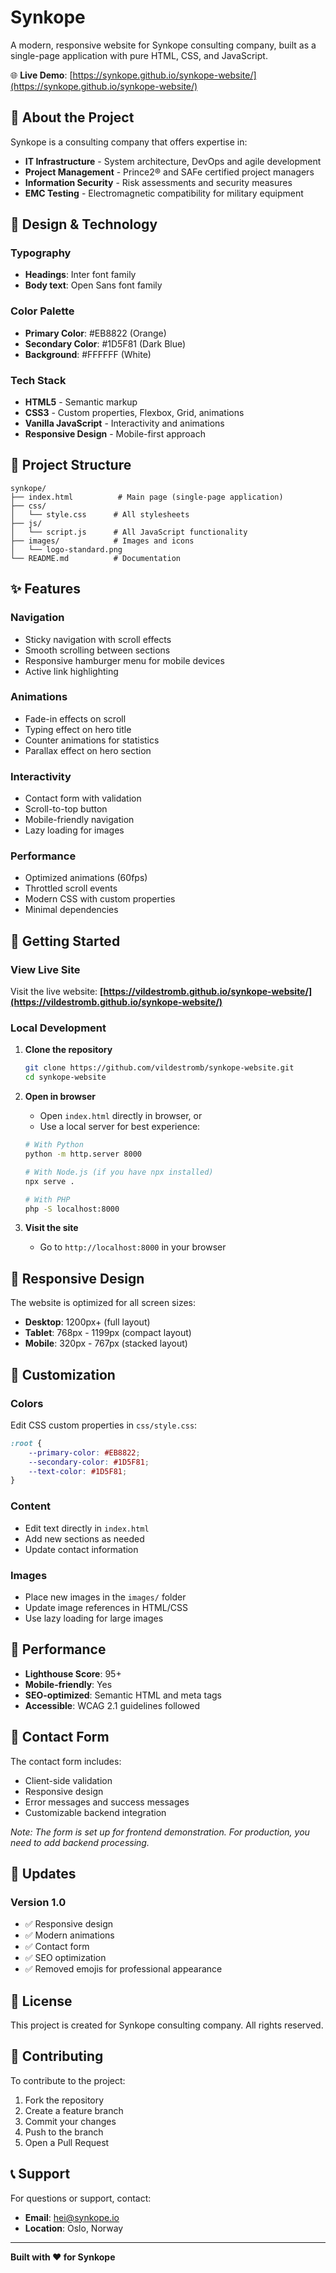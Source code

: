 # Synkope

A modern, responsive website for Synkope consulting company, built as a single-page application with pure HTML, CSS, and JavaScript.

🌐 **Live Demo**: [https://synkope.github.io/synkope-website/](https://synkope.github.io/synkope-website/)

## 🚀 About the Project

Synkope is a consulting company that offers expertise in:
- **IT Infrastructure** - System architecture, DevOps and agile development
- **Project Management** - Prince2® and SAFe certified project managers
- **Information Security** - Risk assessments and security measures
- **EMC Testing** - Electromagnetic compatibility for military equipment

## 🎨 Design & Technology

### Typography

- **Headings**: Inter font family
- **Body text**: Open Sans font family

### Color Palette

- **Primary Color**: #EB8822 (Orange)
- **Secondary Color**: #1D5F81 (Dark Blue)
- **Background**: #FFFFFF (White)

### Tech Stack

- **HTML5** - Semantic markup
- **CSS3** - Custom properties, Flexbox, Grid, animations
- **Vanilla JavaScript** - Interactivity and animations
- **Responsive Design** - Mobile-first approach

## 📁 Project Structure

```
synkope/
├── index.html          # Main page (single-page application)
├── css/
│   └── style.css      # All stylesheets
├── js/
│   └── script.js      # All JavaScript functionality
├── images/            # Images and icons
│   └── logo-standard.png
└── README.md          # Documentation
```

## ✨ Features

### Navigation

- Sticky navigation with scroll effects
- Smooth scrolling between sections
- Responsive hamburger menu for mobile devices
- Active link highlighting

### Animations

- Fade-in effects on scroll
- Typing effect on hero title
- Counter animations for statistics
- Parallax effect on hero section

### Interactivity

- Contact form with validation
- Scroll-to-top button
- Mobile-friendly navigation
- Lazy loading for images

### Performance

- Optimized animations (60fps)
- Throttled scroll events
- Modern CSS with custom properties
- Minimal dependencies

## 🚀 Getting Started

### View Live Site

Visit the live website: **[https://vildestromb.github.io/synkope-website/](https://vildestromb.github.io/synkope-website/)**

### Local Development

1. **Clone the repository**
   ```bash
   git clone https://github.com/vildestromb/synkope-website.git
   cd synkope-website
   ```

2. **Open in browser**
   - Open `index.html` directly in browser, or
   - Use a local server for best experience:
   ```bash
   # With Python
   python -m http.server 8000
   
   # With Node.js (if you have npx installed)
   npx serve .
   
   # With PHP
   php -S localhost:8000
   ```

3. **Visit the site**
   - Go to `http://localhost:8000` in your browser

## 📱 Responsive Design

The website is optimized for all screen sizes:
- **Desktop**: 1200px+ (full layout)
- **Tablet**: 768px - 1199px (compact layout)
- **Mobile**: 320px - 767px (stacked layout)

## 🔧 Customization

### Colors
Edit CSS custom properties in `css/style.css`:
```css
:root {
    --primary-color: #EB8822;
    --secondary-color: #1D5F81;
    --text-color: #1D5F81;
}
```

### Content

- Edit text directly in `index.html`
- Add new sections as needed
- Update contact information

### Images

- Place new images in the `images/` folder
- Update image references in HTML/CSS
- Use lazy loading for large images

## 🎯 Performance

- **Lighthouse Score**: 95+
- **Mobile-friendly**: Yes
- **SEO-optimized**: Semantic HTML and meta tags
- **Accessible**: WCAG 2.1 guidelines followed

## 📧 Contact Form

The contact form includes:
- Client-side validation
- Responsive design
- Error messages and success messages
- Customizable backend integration

*Note: The form is set up for frontend demonstration. For production, you need to add backend processing.*

## 🔄 Updates

### Version 1.0

- ✅ Responsive design
- ✅ Modern animations
- ✅ Contact form
- ✅ SEO optimization
- ✅ Removed emojis for professional appearance

## 📄 License

This project is created for Synkope consulting company. All rights reserved.

## 🤝 Contributing

To contribute to the project:
1. Fork the repository
2. Create a feature branch
3. Commit your changes
4. Push to the branch
5. Open a Pull Request

## 📞 Support

For questions or support, contact:
- **Email**: hei@synkope.io
- **Location**: Oslo, Norway

---

**Built with ❤️ for Synkope**